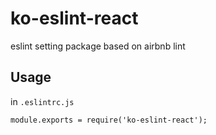 
# ko-eslint-react 

eslint setting package based on airbnb lint

## Usage

in `.eslintrc.js`

```
module.exports = require('ko-eslint-react');
```